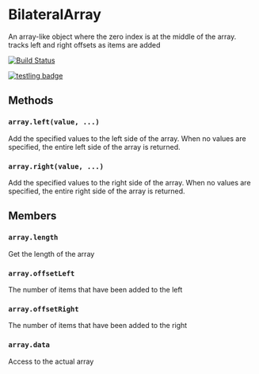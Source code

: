 BilateralArray
==============

An array-like object where the zero index is at the middle of the array. tracks left and right offsets as items are added

[![Build Status](https://travis-ci.org/hij1nx/BilateralArray.png?branch=master)](https://travis-ci.org/hij1nx/BilateralArray)

[![testling badge](https://ci.testling.com/hij1nx/BilateralArray.png)](https://ci.testling.com/hij1nx/BilateralArray)

## Methods
### `array.left(value, ...)`
Add the specified values to the left side of the array. When no values are specified, the entire left side of the array is returned.

### `array.right(value, ...)`
Add the specified values to the right side of the array. When no values are specified, the entire right side of the array is returned.

## Members

### `array.length`
Get the length of the array

### `array.offsetLeft`
The number of items that have been added to the left

### `array.offsetRight`
The number of items that have been added to the right

### `array.data`
Access to the actual array
